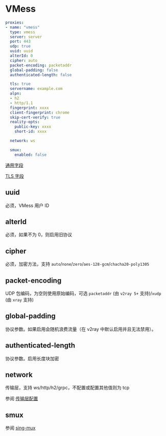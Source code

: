 # VMess

```{.yaml linenums="1"}
proxies:
- name: "vmess"
  type: vmess
  server: server
  port: 443
  udp: true
  uuid: uuid
  alterId: 0
  cipher: auto
  packet-encoding: packetaddr
  global-padding: false
  authenticated-length: false

  tls: true
  servername: example.com
  alpn:
  - h2
  - http/1.1
  fingerprint: xxxx
  client-fingerprint: chrome
  skip-cert-verify: true
  reality-opts:
    public-key: xxxx
    short-id: xxxx

  network: ws

  smux:
    enabled: false
```

[通用字段](./index.md)

[TLS 字段](./tls.md)

## uuid

必须，VMess 用户 ID

## alterId

必须，如果不为 0，则启用旧协议

## cipher

必须，加密方法，支持 `auto`/`none`/`zero`/`aes-128-gcm`/`chacha20-poly1305`

## packet-encoding

UDP 包编码，为空则使用原始编码，可选 `packetaddr` (由 `v2ray 5+` 支持)/`xudp` (由 `xray` 支持)

## global-padding

协议参数。如果启用会随机浪费流量（在 v2ray 中默认启用并且无法禁用）。

## authenticated-length

协议参数。启用长度块加密

## network

传输层，支持 ws/http/h2/grpc，不配置或配置其他值则为 tcp

参阅 [传输层配置](./transport.md)

## smux

参阅 [sing-mux](./sing-mux.md)
